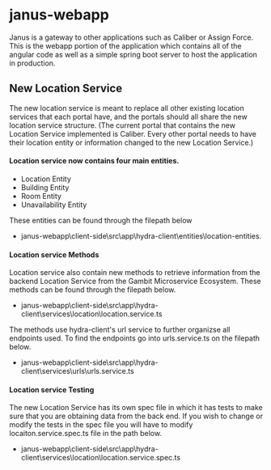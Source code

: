 # janus-webapp
Janus is a gateway to other applications such as Caliber or Assign Force. This is the webapp portion of the application which contains all of the angular code as well as a simple spring boot server to host the application in production. 

## New Location Service
The new location service is meant to replace all other existing location services that each portal have, and the portals should all share the new location service structure.
(The current portal that contains the new Location Service implemented is Caliber. Every other portal needs to have their location entity or information changed to the new Location Service.)

#### Location service now contains four main entities.
- Location Entity
- Building Entity
- Room Entity
- Unavailability Entity

These entities can be found through the filepath below
- janus-webapp\client-side\src\app\hydra-client\entities\location-entities.

#### Location service Methods
Location service also contain new methods to retrieve information from the backend Location Service from the Gambit Microservice Ecosystem. These methods can be found through the filepath below.
- janus-webapp\client-side\src\app\hydra-client\services\location\location.service.ts

The methods use hydra-client's url service to further organizse all endpoints used. To find the endpoints go into urls.service.ts on the filepath below.
- janus-webapp\client-side\src\app\hydra-client\services\urls\urls.service.ts


#### Location service Testing
The new Location Service has its own spec file in which it has tests to make sure that you are obtaining data from the back end. If you wish to change or modify the tests in the spec file you will have to modify locaiton.service.spec.ts file in the path below.
- janus-webapp\client-side\src\app\hydra-client\services\location\location.service.spec.ts

